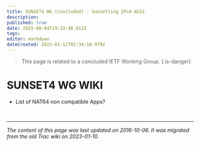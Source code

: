 ```yaml
---
title: SUNSET4 WG (Concluded) - Sunsetting IPv4 Wiki
description: 
published: true
date: 2025-08-04T19:33:48.011Z
tags: 
editor: markdown
dateCreated: 2023-01-11T02:34:10.979Z
---
```


> This page is related to a concluded IETF Working Group.
{.is-danger}
# SUNSET4 WG WIKI
- List of NAT64 non compatible Apps?

&nbsp;
&nbsp;
&nbsp;

---

*The content of this page was last updated on 2016-10-06. It was migrated from the old Trac wiki on 2023-01-10.*